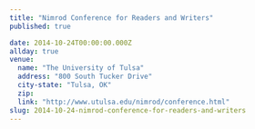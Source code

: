 ```yaml
---
title: "Nimrod Conference for Readers and Writers"
published: true

date: 2014-10-24T00:00:00.000Z
allday: true
venue: 
  name: "The University of Tulsa"
  address: "800 South Tucker Drive"
  city-state: "Tulsa, OK"
  zip:
  link: "http://www.utulsa.edu/nimrod/conference.html"
slug: 2014-10-24-nimrod-conference-for-readers-and-writers
---
```


